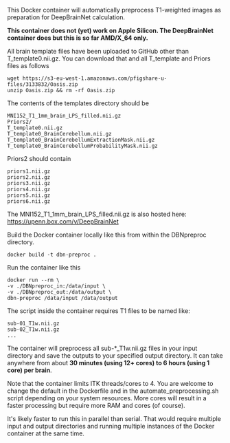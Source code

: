 This Docker container will automatically preprocess T1-weighted images as preparation for DeepBrainNet calculation.

**This container does not (yet) work on Apple Silicon. The DeepBrainNet container does but this is so far AMD/X_64 only.**

All brain template files have been uploaded to GitHub other than T_template0.nii.gz. You can download that and all T_template and Priors files as follows

```
wget https://s3-eu-west-1.amazonaws.com/pfigshare-u-files/3133832/Oasis.zip
unzip Oasis.zip && rm -rf Oasis.zip
```

The contents of the templates directory should be

```
MNI152_T1_1mm_brain_LPS_filled.nii.gz
Priors2/
T_template0.nii.gz
T_template0_BrainCerebellum.nii.gz
T_template0_BrainCerebellumExtractionMask.nii.gz
T_template0_BrainCerebellumProbabilityMask.nii.gz
```

Priors2 should contain
```
priors1.nii.gz
priors2.nii.gz
priors3.nii.gz
priors4.nii.gz
priors5.nii.gz
priors6.nii.gz
```

The MNI152_T1_1mm_brain_LPS_filled.nii.gz is also hosted here: https://upenn.box.com/v/DeepBrainNet

Build the Docker container locally like this from within the DBNpreproc directory.
```
docker build -t dbn-preproc .
```

Run the container like this
```
docker run --rm \
-v ./DBNpreproc_in:/data/input \
-v ./DBNpreproc_out:/data/output \
dbn-preproc /data/input /data/output
```

The script inside the container requires T1 files to be named like:
```
sub-01_T1w.nii.gz
sub-02_T1w.nii.gz
...
```

The container will preprocess all sub-*_T1w.nii.gz files in your input directory and save the outputs to your specified output directory. It can take anywhere from about **30 minutes (using 12+ cores) to 6 hours (using 1 core) per brain**.

Note that the container limits ITK threads/cores to 4. You are welcome to change the default in the Dockerfile and in the automate_preprocessing.sh script depending on your system resources. More cores will result in a faster processing but require more RAM and cores (of course).

It's likely faster to run this in parallel than serial. That would require multiple input and output directories and running multiple instances of the Docker container at the same time.
